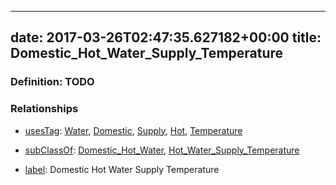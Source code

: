 
---
date: 2017-03-26T02:47:35.627182+00:00
title: Domestic_Hot_Water_Supply_Temperature
---
### Definition: TODO

### Relationships

* [usesTag](https://brickschema.org/schema/1.0/BrickFrame#usesTag): [Water](https://brickschema.org/schema/1.0/BrickTag#Water), [Domestic](https://brickschema.org/schema/1.0/BrickTag#Domestic), [Supply](https://brickschema.org/schema/1.0/BrickTag#Supply), [Hot](https://brickschema.org/schema/1.0/BrickTag#Hot), [Temperature](https://brickschema.org/schema/1.0/BrickTag#Temperature)

* [subClassOf](http://www.w3.org/2000/01/rdf-schema#subClassOf): [Domestic_Hot_Water](https://brickschema.org/schema/1.0/Brick#Domestic_Hot_Water), [Hot_Water_Supply_Temperature](https://brickschema.org/schema/1.0/Brick#Hot_Water_Supply_Temperature)

* [label](http://www.w3.org/2000/01/rdf-schema#label): Domestic Hot Water Supply Temperature
